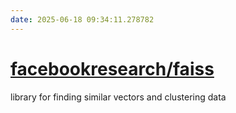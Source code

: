 ```yaml
---
date: 2025-06-18 09:34:11.278782
---
```


# [facebookresearch/faiss](https://github.com/facebookresearch/faiss)

library for finding similar vectors and clustering data